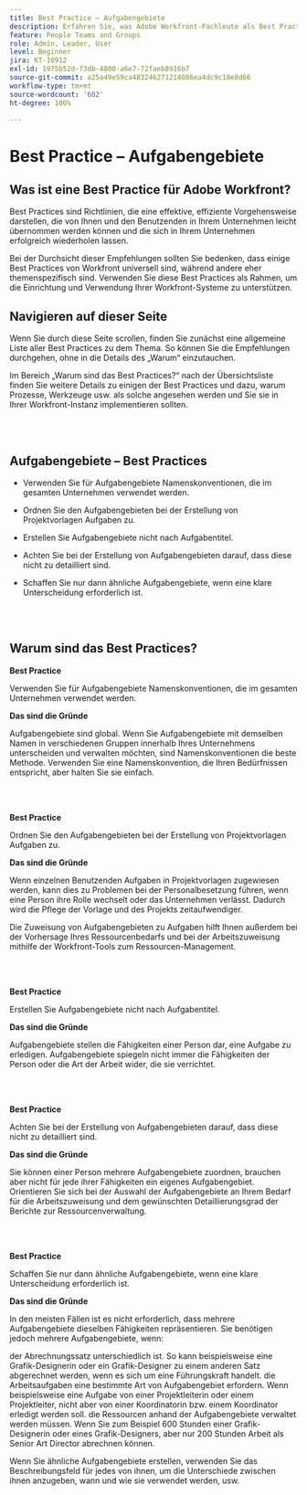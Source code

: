 ```yaml
---
title: Best Practice – Aufgabengebiete
description: Erfahren Sie, was Adobe Workfront-Fachleute als Best Practices für das Einrichten, Verwalten und Verwenden von Workfront-Aufgabengebieten empfehlen.
feature: People Teams and Groups
role: Admin, Leader, User
level: Beginner
jira: KT-10912
exl-id: 1975b52d-f3db-4800-a6e7-72faeb8916b7
source-git-commit: a25a49e59ca483246271214886ea4dc9c10e8d66
workflow-type: tm+mt
source-wordcount: '602'
ht-degree: 100%

---
```


# Best Practice – Aufgabengebiete

## Was ist eine Best Practice für Adobe Workfront?

Best Practices sind Richtlinien, die eine effektive, effiziente Vorgehensweise darstellen, die von Ihnen und den Benutzenden in Ihrem Unternehmen leicht übernommen werden können und die sich in Ihrem Unternehmen erfolgreich wiederholen lassen.

Bei der Durchsicht dieser Empfehlungen sollten Sie bedenken, dass einige Best Practices von Workfront universell sind, während andere eher themenspezifisch sind. Verwenden Sie diese Best Practices als Rahmen, um die Einrichtung und Verwendung Ihrer Workfront-Systeme zu unterstützen.

## Navigieren auf dieser Seite

Wenn Sie durch diese Seite scrollen, finden Sie zunächst eine allgemeine Liste aller Best Practices zu dem Thema. So können Sie die Empfehlungen durchgehen, ohne in die Details des „Warum“ einzutauchen.

Im Bereich „Warum sind das Best Practices?“ nach der Übersichtsliste finden Sie weitere Details zu einigen der Best Practices und dazu, warum Prozesse, Werkzeuge usw. als solche angesehen werden und Sie sie in Ihrer Workfront-Instanz implementieren sollten.

</br>
</br>

## Aufgabengebiete – Best Practices

* Verwenden Sie für Aufgabengebiete Namenskonventionen, die im gesamten Unternehmen verwendet werden.

* Ordnen Sie den Aufgabengebieten bei der Erstellung von Projektvorlagen Aufgaben zu.

* Erstellen Sie Aufgabengebiete nicht nach Aufgabentitel.

* Achten Sie bei der Erstellung von Aufgabengebieten darauf, dass diese nicht zu detailliert sind.

* Schaffen Sie nur dann ähnliche Aufgabengebiete, wenn eine klare Unterscheidung erforderlich ist.

</br>
</br>

## Warum sind das Best Practices?

**Best Practice**

Verwenden Sie für Aufgabengebiete Namenskonventionen, die im gesamten Unternehmen verwendet werden.

**Das sind die Gründe**

Aufgabengebiete sind global. Wenn Sie Aufgabengebiete mit demselben Namen in verschiedenen Gruppen innerhalb Ihres Unternehmens unterscheiden und verwalten möchten, sind Namenskonventionen die beste Methode. Verwenden Sie eine Namenskonvention, die Ihren Bedürfnissen entspricht, aber halten Sie sie einfach.

</br>
</br>

**Best Practice**

Ordnen Sie den Aufgabengebieten bei der Erstellung von Projektvorlagen Aufgaben zu.

**Das sind die Gründe**

Wenn einzelnen Benutzenden Aufgaben in Projektvorlagen zugewiesen werden, kann dies zu Problemen bei der Personalbesetzung führen, wenn eine Person ihre Rolle wechselt oder das Unternehmen verlässt. Dadurch wird die Pflege der Vorlage und des Projekts zeitaufwendiger.

Die Zuweisung von Aufgabengebieten zu Aufgaben hilft Ihnen außerdem bei der Vorhersage Ihres Ressourcenbedarfs und bei der Arbeitszuweisung mithilfe der Workfront-Tools zum Ressourcen-Management.

</br>
</br>

**Best Practice**

Erstellen Sie Aufgabengebiete nicht nach Aufgabentitel.

**Das sind die Gründe**

Aufgabengebiete stellen die Fähigkeiten einer Person dar, eine Aufgabe zu erledigen. Aufgabengebiete spiegeln nicht immer die Fähigkeiten der Person oder die Art der Arbeit wider, die sie verrichtet.

</br>
</br>

**Best Practice**

Achten Sie bei der Erstellung von Aufgabengebieten darauf, dass diese nicht zu detailliert sind.

**Das sind die Gründe**

Sie können einer Person mehrere Aufgabengebiete zuordnen, brauchen aber nicht für jede ihrer Fähigkeiten ein eigenes Aufgabengebiet. Orientieren Sie sich bei der Auswahl der Aufgabengebiete an Ihrem Bedarf für die Arbeitszuweisung und dem gewünschten Detaillierungsgrad der Berichte zur Ressourcenverwaltung.

</br>
</br>

**Best Practice**

Schaffen Sie nur dann ähnliche Aufgabengebiete, wenn eine klare Unterscheidung erforderlich ist.

**Das sind die Gründe**

In den meisten Fällen ist es nicht erforderlich, dass mehrere Aufgabengebiete dieselben Fähigkeiten repräsentieren. Sie benötigen jedoch mehrere Aufgabengebiete, wenn:

der Abrechnungssatz unterschiedlich ist. So kann beispielsweise eine Grafik-Designerin oder ein Grafik-Designer zu einem anderen Satz abgerechnet werden, wenn es sich um eine Führungskraft handelt.
die Arbeitsaufgaben eine bestimmte Art von Aufgabengebiet erfordern. Wenn beispielsweise eine Aufgabe von einer Projektleiterin oder einem Projektleiter, nicht aber von einer Koordinatorin bzw. einem Koordinator erledigt werden soll.
die Ressourcen anhand der Aufgabengebiete verwaltet werden müssen. Wenn Sie zum Beispiel 600 Stunden einer Grafik-Designerin oder eines Grafik-Designers, aber nur 200 Stunden Arbeit als Senior Art Director abrechnen können.


Wenn Sie ähnliche Aufgabengebiete erstellen, verwenden Sie das Beschreibungsfeld für jedes von ihnen, um die Unterschiede zwischen ihnen anzugeben, wann und wie sie verwendet werden, usw.

